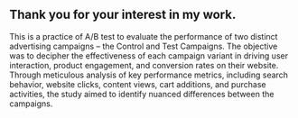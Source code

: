 ## Thank you for your interest in my work.
This is a practice of A/B test to evaluate the performance of two distinct advertising campaigns – the Control and Test Campaigns. The objective was to decipher the effectiveness of each campaign variant in driving user interaction, product engagement, and conversion rates on their website. Through meticulous analysis of key performance metrics, including search behavior, website clicks, content views, cart additions, and purchase activities, the study aimed to identify nuanced differences between the campaigns.
